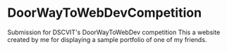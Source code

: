 # DoorWayToWebDevCompetition
Submission for DSCVIT's DoorWayToWebDev competition
This a website created by me for displaying a sample portfolio of one of my friends.
